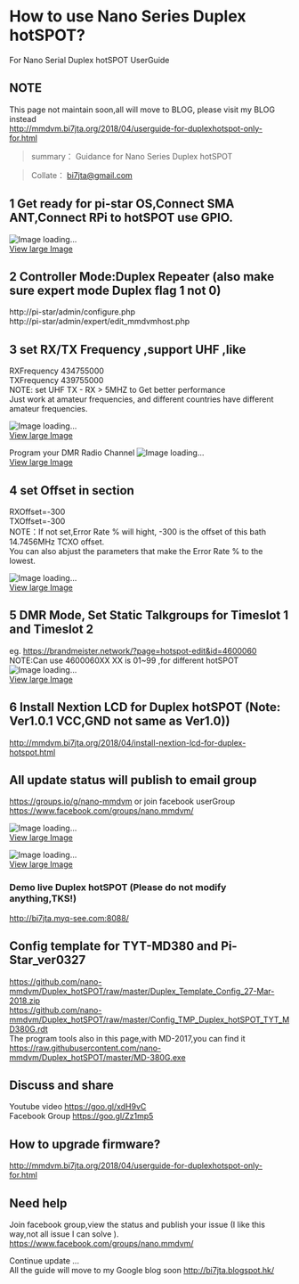 # How to use Nano Series Duplex hotSPOT?  
For Nano Serial Duplex hotSPOT UserGuide  

## NOTE 

This page not maintain soon,all will move to BLOG, please visit my BLOG instead  
http://mmdvm.bi7jta.org/2018/04/userguide-for-duplexhotspot-only-for.html 
 
> summary： Guidance for Nano Series Duplex hotSPOT  
 
> Collate： bi7jta@gmail.com   
 
## 1  Get ready for pi-star OS,Connect SMA ANT,Connect RPi to hotSPOT use GPIO.   
![Image loading...](/images/Duplex.jpg)     
[View large Image](https://github.com/nano-mmdvm/Duplex_hotSPOT/raw/master/images/Duplex.jpg) 

## 2  Controller Mode:Duplex Repeater (also make sure expert mode Duplex flag 1 not 0)  
http://pi-star/admin/configure.php  
http://pi-star/admin/expert/edit_mmdvmhost.php  
   

## 3  set RX/TX Frequency ,support UHF ,like 
RXFrequency  434755000  
TXFrequency  439755000   
NOTE: set UHF TX - RX > 5MHZ to Get better performance     
Just work at amateur frequencies, and different countries have different amateur frequencies.    

![Image loading...](/images/user_guide_config2.png)     
[View large Image](https://github.com/nano-mmdvm/Duplex_hotSPOT/raw/master/images/user_guide_config2.png)   


Program your DMR Radio Channel
![Image loading...](/images/Radio_Config_for_duplex.png)      
[View large Image](https://github.com/nano-mmdvm/Duplex_hotSPOT/raw/master/images/Radio_Config_for_duplex.png)   

## 4 set Offset in section   
RXOffset=-300    
TXOffset=-300   
NOTE：If not set,Error Rate % will hight, -300 is the offset of this bath 14.7456MHz TCXO offset.  
You can also abjust the parameters that make the Error Rate % to the lowest. 
 
![Image loading...](/images/user_guide_expert_config.png)     
[View large Image](https://github.com/nano-mmdvm/Duplex_hotSPOT/raw/master/images/user_guide_expert_config.png)  

## 5 DMR Mode, Set Static Talkgroups for Timeslot 1 and Timeslot 2  
eg. https://brandmeister.network/?page=hotspot-edit&id=4600060     
NOTE:Can use 4600060XX XX is 01~99 ,for different hotSPOT    
![Image loading...](/images/Config_BM_Static_Group.png)     
[View large Image](https://github.com/nano-mmdvm/Duplex_hotSPOT/raw/master/images/Config_BM_Static_Group.png)   

##  6 Install Nextion LCD for Duplex hotSPOT (Note:  Ver1.0.1 VCC,GND not same as Ver1.0))  
http://mmdvm.bi7jta.org/2018/04/install-nextion-lcd-for-duplex-hotspot.html  

## All update status will publish to email group    
https://groups.io/g/nano-mmdvm or join facebook userGroup     
https://www.facebook.com/groups/nano.mmdvm/      

![Image loading...](/images/user_guide_where_tx.png)     
[View large Image](https://github.com/nano-mmdvm/Duplex_hotSPOT/raw/master/images/user_guide_where_tx.png)     
 
![Image loading...](/images/user_guide_ui.png)     
[View large Image](https://github.com/nano-mmdvm/Duplex_hotSPOT/raw/master/images/user_guide_ui.png)   
 
### Demo live Duplex hotSPOT (Please do not modify anything,TKS!)  

http://bi7jta.myq-see.com:8088/  

## Config template for TYT-MD380 and Pi-Star_ver0327  
https://github.com/nano-mmdvm/Duplex_hotSPOT/raw/master/Duplex_Template_Config_27-Mar-2018.zip  
https://github.com/nano-mmdvm/Duplex_hotSPOT/raw/master/Config_TMP_Duplex_hotSPOT_TYT_MD380G.rdt    
The program tools also in this page,with MD-2017,you can find it       
https://raw.githubusercontent.com/nano-mmdvm/Duplex_hotSPOT/master/MD-380G.exe  

## Discuss and share
Youtube video https://goo.gl/xdH9vC   
Facebook Group https://goo.gl/Zz1mp5 

## How to upgrade firmware?  
http://mmdvm.bi7jta.org/2018/04/userguide-for-duplexhotspot-only-for.html   

## Need help
Join facebook group,view the status and publish your issue (I like this way,not all issue I can solve ).   
https://www.facebook.com/groups/nano.mmdvm/  

Continue update ...   
All the guide will move to my Google blog soon http://bi7jta.blogspot.hk/  



